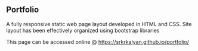 ## Portfolio

A fully responsive static web page layout developed in HTML and CSS. Site layout has been effectively organized using bootstrap libraries

This page can be accessed online @ <https://srkrkalyan.github.io/portfolio/>